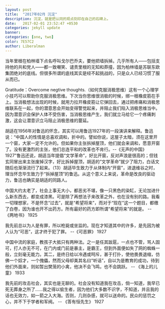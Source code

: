 ```yaml
---
layout: post
title:  "2017年02月 沉淀"
description: 沉淀，就是把认同的观点刻印在自己的石碑上。
date:   2017-02-01 23:52:47 +0530
categories: jekyll update
banner: 
categories: [one, two]
color: 7E57C2
author: Liberalman
---
```

当年里根在柏林墙下点名呼叫戈尔巴乔夫，要他把墙拆掉。几乎所有人——包括支持他的共和党人——都一致嘲笑、谴责里根的无知和莽撞，因为柏林墙是苏联东欧集团绝对的底线。但很多所谓的底线其实是经不起挑战的，只是众人已经习惯了服从而已。

Gratitude：Overcome negtive thoughts.（如何克服消极思维）这有一个心理学小技巧可以帮助你克服消极思维。下次当你思维很消极的时候，绑一根橡皮筋在手上。当消极想法出现的时候，就用力拉开橡皮筋让它弹回去，通过把疼痛和消极思维联系在一起，你的潜意思会开始变得警觉起来，并阻止我们陷入消极思维当中。因为潜意识会保护人体不受伤害，当消极思维产生，我们就立马给它一个疼痛刺激，这会让潜意识立马阻止消极思维的蔓延。

胡适在1956年对鲁迅的怀念，其实可以用鲁迅1927年的一段演讲来解释。鲁迅说：“中国人的性情是总喜欢调和，折中的。譬如你说，这屋子太暗，须在这里开一个窗，大家一定不允许的。但如果你主张拆掉屋顶，他们就会来调和，愿意开窗了。没有更激烈的主张，他们总连平和的改革也不肯行。--《无声的中国》 1927”鲁迅还说，胡适当年提倡“文学革命”，好比开窗，反对声浪是很高的；但钱玄同冒出来主张废掉汉字，好比拆掉屋顶，胡适的“文学革命”就少了阻力，白话文随后也渐渐流行了起来。（13）胡适毕生致力于从体制内“开窗”，进退维谷之时，理当怀念毕生致力于“拆掉屋顶”的鲁迅。从这个意义上来说，革命是改良的驱动力，鲁迅也确实是胡适的同路人。

中国大约太老了，社会上事无大小，都恶劣不堪，像一只黑色的染缸，无论加进什么新东西去，都变成漆黑。可是除了再想法子来改革之外，也在没有别的路。我看一切理想家，不是怀念“过去”，就是“希望将来”，而对于“现在”这一个题目，都缴了白卷，因为谁也开不出药方。所有最好的药方即所谓“希望将来”的就是。 --《两地书》 1925

我先前总以为人是有罪，所以枪毙或坐监的。现在才知道其中的许多，是先因为被人认为“可恶”，这才终于犯了罪。 --《可恶罪》 1927

中国中流的家庭，教孩子大抵只有两种法。之一是任其跋扈，一点也不管，骂人固可，打人亦无不可，在门内或门前是暴主，是霸王，但到外面便如失了网的蜘蛛一般，立刻毫无能力。其二，是终日给以冷遇或呵斥，甚于打扑，使他畏畏退缩，仿佛一个奴才，一个傀儡，然而父母却美其名曰“听话”，自以为是教育的成功，待到他们外面来，则如暂出樊笼的小禽，他决不会飞鸣，也不会跳跃。 -- 《海上的儿童》 1933

我先前的攻击社会，其实也是无聊的。社会没有知道我在攻击，倘一知道，我早已死无葬身之所了......我之得以偷生者，因为他们大多数不识字，不知道，并且我的话也无效力，如一箭之入大海。否则，几则杂感，就可以送命的。民众的惩罚之心，并不下于学者和军阀。 -- 《答有恒先生》 1927